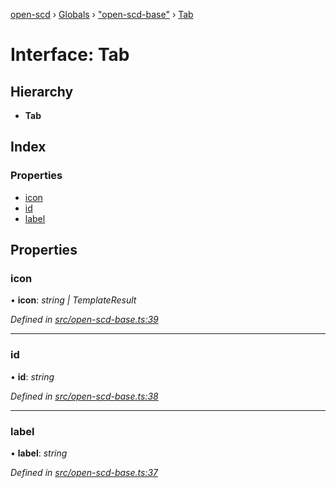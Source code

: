 [open-scd](../README.md) › [Globals](../globals.md) › ["open-scd-base"](../modules/_open_scd_base_.md) › [Tab](_open_scd_base_.tab.md)

# Interface: Tab

## Hierarchy

* **Tab**

## Index

### Properties

* [icon](_open_scd_base_.tab.md#icon)
* [id](_open_scd_base_.tab.md#id)
* [label](_open_scd_base_.tab.md#label)

## Properties

###  icon

• **icon**: *string | TemplateResult*

*Defined in [src/open-scd-base.ts:39](https://github.com/openscd/open-scd/blob/bbce01e/src/open-scd-base.ts#L39)*

___

###  id

• **id**: *string*

*Defined in [src/open-scd-base.ts:38](https://github.com/openscd/open-scd/blob/bbce01e/src/open-scd-base.ts#L38)*

___

###  label

• **label**: *string*

*Defined in [src/open-scd-base.ts:37](https://github.com/openscd/open-scd/blob/bbce01e/src/open-scd-base.ts#L37)*
